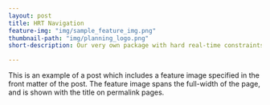```yaml
---
layout: post
title: HRT Navigation
feature-img: "img/sample_feature_img.png"
thumbnail-path: "img/planning_logo.png"
short-description: Our very own package with hard real-time constraints.

---
```

This is an example of a post which includes a feature image specified in the front matter of the post. The feature image spans the full-width of the page, and is shown with the title on permalink pages.
